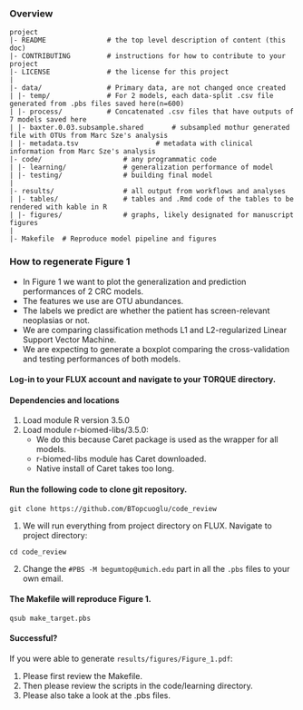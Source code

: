 ### Overview

	project
	|- README         		# the top level description of content (this doc)
	|- CONTRIBUTING    		# instructions for how to contribute to your project
	|- LICENSE         		# the license for this project
	|
	|- data/           		# Primary data, are not changed once created
	| |- temp/     			# For 2 models, each data-split .csv file generated from .pbs files saved here(n=600) 
	| |- process/     		# Concatenated .csv files that have outputs of 7 models saved here
	| |- baxter.0.03.subsample.shared      	# subsampled mothur generated file with OTUs from Marc Sze's analysis
	| |- metadata.tsv     		        # metadata with clinical information from Marc Sze's analysis 		
	|- code/          			# any programmatic code
	| |- learning/    			# generalization performance of model
	| |- testing/     			# building final model
	|
	|- results/        			# all output from workflows and analyses
	| |- tables/      			# tables and .Rmd code of the tables to be rendered with kable in R
	| |- figures/     			# graphs, likely designated for manuscript figures
	|
	|- Makefile	 # Reproduce model pipeline and figures



### How to regenerate Figure 1
- In Figure 1 we want to plot the generalization and prediction performances of 2 CRC models.
- The features we use are OTU abundances.
- The labels we predict are whether the patient has screen-relevant neoplasias or not.
- We are comparing classification methods L1 and L2-regularized Linear Support Vector Machine. 
- We are expecting to generate a boxplot comparing the cross-validation and testing performances of both models.

#### Log-in to your FLUX account and navigate to your TORQUE directory.

#### Dependencies and locations 
1. Load module R version 3.5.0 
2. Load module r-biomed-libs/3.5.0: 
	- We do this because Caret package is used as the wrapper for all models.
	- r-biomed-libs module has Caret downloaded.
	- Native install of Caret takes too long.
	

#### Run the following code to clone git repository.
```
git clone https://github.com/BTopcuoglu/code_review
```
1. We will run everything from project directory on FLUX. Navigate to project directory:

```cd code_review```

2. Change the ```#PBS -M begumtop@umich.edu``` part in all the ```.pbs``` files to your own email.

#### The Makefile will reproduce Figure 1.
```
qsub make_target.pbs
```

#### Successful?
If you were able to generate ```results/figures/Figure_1.pdf```:

1. Please first review the Makefile.
2. Then please review the scripts in the code/learning directory.
3. Please also take a look at the .pbs files.



